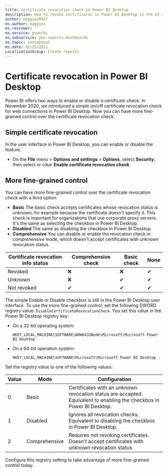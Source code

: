 ```yaml
---
title: Certificate revocation check in Power BI Desktop
description: How to revoke certificates in Power BI Desktop in the UI and in the registry
author: maggiesMSFT
ms.author: maggies
ms.reviewer: ''
ms.service: powerbi
ms.subservice: pbi-reports-dashboards
ms.topic: conceptual
ms.date: 01/25/2021
LocalizationGroup: Create reports
---
```

# Certificate revocation in Power BI Desktop

Power BI offers two ways to enable or disable a certificate check. 
In November 2020, we introduced a simple on/off certificate revocation check for web connections in Power BI Desktop. Now you can have more fine-grained control over the certificate revocation check.

## Simple certificate revocation

In the user interface in Power BI Desktop, you can enable or disable the feature.

- On the **File** menu > **Options and settings** > **Options**, select **Security**, then select or clear **Enable certificate revocation check**.

## More fine-grained control

You can have more fine-grained control over the certificate revocation check with a third option. 

- **Basic**  The basic check accepts certificates whose revocation status is unknown, for example because the certificate doesn't specify it. This check is important for organizations that use corporate proxy servers. It's the same as selecting the checkbox in Power BI Desktop.
- **Disabled** The same as disabling the checkbox in Power BI Desktop.
- **Comprehensive** You can disable or enable the revocation check in *comprehensive* mode, which doesn't accept certificates with unknown revocation status. 


|Certificate revocation info status | Comprehensive check | Basic check | None |
|---------|---------|---------|---------|
|Revoked     |  ❌  | ❌  | ✔   |
|Unknown  |  ❌    |  ✔   |    ✔  |
|Not revoked  | ✔  |    ✔ |    ✔  |

The simple Enable or Disable checkbox is still in the Power BI Desktop user interface. To use the more fine-grained control, set the following DWORD registry value: `DisableCertificateRevocationCheck`. You set this value in the Power BI Desktop registry key:

- On a 32-bit operating system: 

    ```
    HKEY_LOCAL_MACHINE\SOFTWARE\WOW6432Node\Microsoft\Microsoft Power BI Desktop
    ```

- On a 64-bit operation system:

    ```
    HKEY_LOCAL_MACHINE\SOFTWARE\Microsoft\Microsoft Power BI Desktop . 
    ```

Set the registry value to one of the following values: 

|Value  |Mode  |Configuration  |
|---------|---------|---------|
|0     | Basic   | Certificates with an unknown revocation status are accepted. Equivalent to enabling the checkbox in Power BI Desktop. |
|1     | Disabled  | Ignores all revocation checks. Equivalent to disabling the checkbox in Power BI Desktop.  |
|2     | Comprehensive  |  Requires not revoking certificates. Doesn't accept certificates with unknown revocation status |

Configure this registry setting to take advantage of more fine-grained control today.
